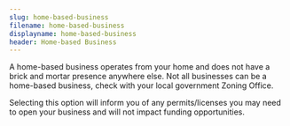 ```yaml
---
slug: home-based-business
filename: home-based-business
displayname: home-based-business
header: Home-based Business
---
```


A home-based business operates from your home and does not have a brick and mortar presence anywhere else. Not all businesses can be a home-based business, check with your local government Zoning Office.

Selecting this option will inform you of any permits/licenses you may need to open your business and will not impact funding opportunities.
